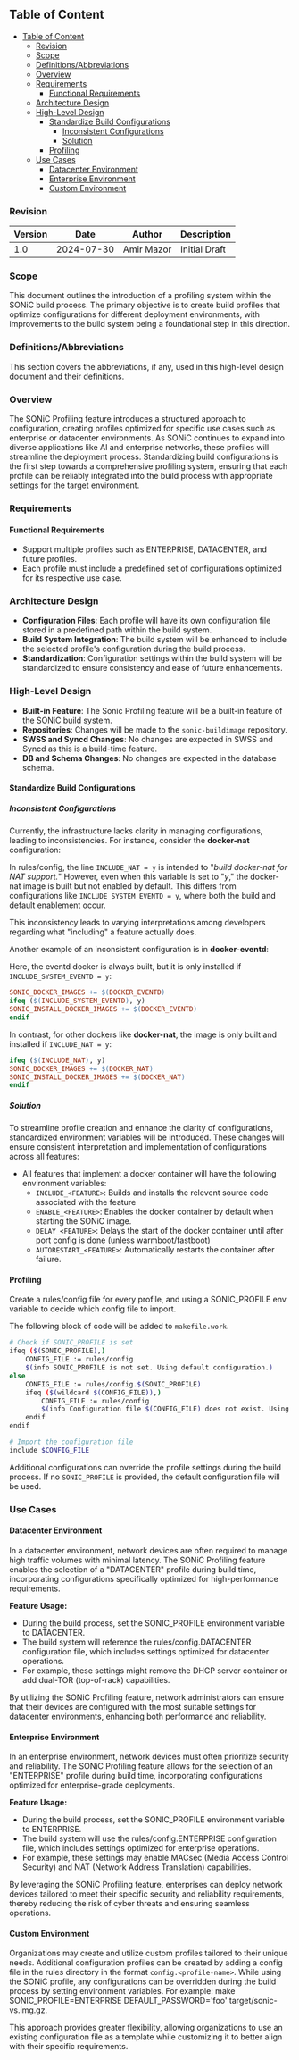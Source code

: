 ## Table of Content

- [Table of Content](#table-of-content)
	- [Revision](#revision)
	- [Scope](#scope)
	- [Definitions/Abbreviations](#definitionsabbreviations)
	- [Overview](#overview)
	- [Requirements](#requirements)
		- [Functional Requirements](#functional-requirements)
	- [Architecture Design](#architecture-design)
	- [High-Level Design](#high-level-design)
		- [Standardize Build Configurations](#standardize-build-configurations)
			- [Inconsistent Configurations](#inconsistent-configurations)
			- [Solution](#solution)
		- [Profiling](#profiling)
	- [Use Cases](#use-cases)
		- [Datacenter Environment](#datacenter-environment)
		- [Enterprise Environment](#enterprise-environment)
		- [Custom Environment](#custom-environment)

### Revision

| Version | Date       | Author       | Description          |
|---------|------------|--------------|----------------------|
| 1.0     | 2024-07-30 | Amir Mazor   | Initial Draft        |

### Scope

This document outlines the introduction of a profiling system within the SONiC build process. The primary objective is to create build profiles that optimize configurations for different deployment environments, with improvements to the build system being a foundational step in this direction.

### Definitions/Abbreviations

This section covers the abbreviations, if any, used in this high-level design document and their definitions.

### Overview

The SONiC Profiling feature introduces a structured approach to configuration, creating profiles optimized for specific use cases such as enterprise or datacenter environments. As SONiC continues to expand into diverse applications like AI and enterprise networks, these profiles will streamline the deployment process. Standardizing build configurations is the first step towards a comprehensive profiling system, ensuring that each profile can be reliably integrated into the build process with appropriate settings for the target environment.

### Requirements

#### Functional Requirements

- Support multiple profiles such as ENTERPRISE, DATACENTER, and future profiles.
- Each profile must include a predefined set of configurations optimized for its respective use case.

### Architecture Design

- **Configuration Files**: Each profile will have its own configuration file stored in a predefined path within the build system.
- **Build System Integration**: The build system will be enhanced to include the selected profile's configuration during the build process.
- **Standardization**: Configuration settings within the build system will be standardized to ensure consistency and ease of future enhancements.

### High-Level Design

- **Built-in Feature**: The Sonic Profiling feature will be a built-in feature of the SONiC build system.
- **Repositories**: Changes will be made to the `sonic-buildimage` repository.
- **SWSS and Syncd Changes**: No changes are expected in SWSS and Syncd as this is a build-time feature.
- **DB and Schema Changes**: No changes are expected in the database schema.

#### Standardize Build Configurations

##### Inconsistent Configurations

Currently, the infrastructure lacks clarity in managing configurations, leading to inconsistencies. For instance, consider the **docker-nat** configuration:

In rules/config, the line `INCLUDE_NAT = y` is intended to "*build docker-nat for NAT support.*" However, even when this variable is set to "*y*," the docker-nat image is built but not enabled by default. This differs from configurations like `INCLUDE_SYSTEM_EVENTD = y`, where both the build and default enablement occur.

This inconsistency leads to varying interpretations among developers regarding what "including" a feature actually does.

Another example of an inconsistent configuration is in **docker-eventd**:

Here, the eventd docker is always built, but it is only installed if `INCLUDE_SYSTEM_EVENTD = y`:

```makefile
SONIC_DOCKER_IMAGES += $(DOCKER_EVENTD)
ifeq ($(INCLUDE_SYSTEM_EVENTD), y)
SONIC_INSTALL_DOCKER_IMAGES += $(DOCKER_EVENTD)
endif
```

In contrast, for other dockers like **docker-nat**, the image is only built and installed if `INCLUDE_NAT = y`:

```makefile
ifeq ($(INCLUDE_NAT), y)
SONIC_DOCKER_IMAGES += $(DOCKER_NAT)
SONIC_INSTALL_DOCKER_IMAGES += $(DOCKER_NAT)
endif
```

##### Solution

To streamline profile creation and enhance the clarity of configurations, standardized environment variables will be introduced. These changes will ensure consistent interpretation and implementation of configurations across all features:

- All features that implement a docker container will have the following environment variables:
  - `INCLUDE_<FEATURE>`: Builds and installs the relevent source code associated with the feature
  - `ENABLE_<FEATURE>`: Enables the docker container by default when starting the SONiC image.
  - `DELAY_<FEATURE>`: Delays the start of the docker container until after port config is done (unless warmboot/fastboot)
  - `AUTORESTART_<FEATURE>`: Automatically restarts the container after failure.

#### Profiling

Create a rules/config file for every profile, and using a SONIC_PROFILE env variable to decide which config file to import.

The following block of code will be added to `makefile.work`.

```bash
# Check if SONIC_PROFILE is set
ifeq ($(SONIC_PROFILE),)
    CONFIG_FILE := rules/config
    $(info SONIC_PROFILE is not set. Using default configuration.)
else
    CONFIG_FILE := rules/config.$(SONIC_PROFILE)
    ifeq ($(wildcard $(CONFIG_FILE)),)
        CONFIG_FILE := rules/config
        $(info Configuration file $(CONFIG_FILE) does not exist. Using default configuration.)
    endif
endif

# Import the configuration file
include $CONFIG_FILE
```

Additional configurations can override the profile settings during the build process. If no `SONIC_PROFILE` is provided, the default configuration file will be used.

### Use Cases

#### Datacenter Environment

In a datacenter environment, network devices are often required to manage high traffic volumes with minimal latency. The SONiC Profiling feature enables the selection of a "DATACENTER" profile during build time, incorporating configurations specifically optimized for high-performance requirements.

**Feature Usage:**

- During the build process, set the SONIC_PROFILE environment variable to DATACENTER.
- The build system will reference the rules/config.DATACENTER configuration file, which includes settings optimized for datacenter operations.
- For example, these settings might remove the DHCP server container or add dual-TOR (top-of-rack) capabilities.

By utilizing the SONiC Profiling feature, network administrators can ensure that their devices are configured with the most suitable settings for datacenter environments, enhancing both performance and reliability.

#### Enterprise Environment

In an enterprise environment, network devices must often prioritize security and reliability. The SONiC Profiling feature allows for the selection of an "ENTERPRISE" profile during build time, incorporating configurations optimized for enterprise-grade deployments.

**Feature Usage:**

- During the build process, set the SONIC_PROFILE environment variable to ENTERPRISE.
- The build system will use the rules/config.ENTERPRISE configuration file, which includes settings optimized for enterprise operations.
- For example, these settings may enable MACsec (Media Access Control Security) and NAT (Network Address Translation) capabilities.

By leveraging the SONiC Profiling feature, enterprises can deploy network devices tailored to meet their specific security and reliability requirements, thereby reducing the risk of cyber threats and ensuring seamless operations.

#### Custom Environment

Organizations may create and utilize custom profiles tailored to their unique needs. Additional configuration profiles can be created by adding a config file in the rules directory in the format `config.<profile-name>`. While using the SONiC profile, any configurations can be overridden during the build process by setting environment variables. For example: make SONIC_PROFILE=ENTERPRISE DEFAULT_PASSWORD='foo' target/sonic-vs.img.gz.

This approach provides greater flexibility, allowing organizations to use an existing configuration file as a template while customizing it to better align with their specific requirements.
